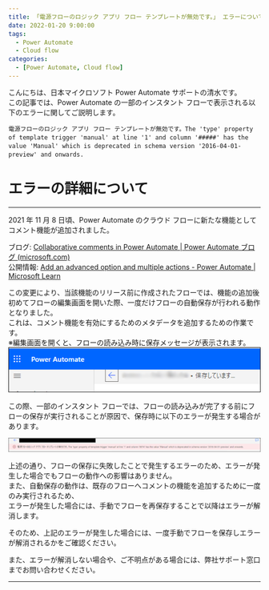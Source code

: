 ```yaml
---
title: 「電源フローのロジック アプリ フロー テンプレートが無効です。」 エラーについて
date: 2022-01-20 9:00:00
tags:
  - Power Automate
  - Cloud flow
categories:
  - [Power Automate, Cloud flow]
---
```


こんにちは、日本マイクロソフト Power Automate サポートの清水です。  
この記事では、Power Automate の一部のインスタント フローで表示される以下のエラーに関してご説明します。  

`
電源フローのロジック アプリ フロー テンプレートが無効です。The 'type' property of template trigger 'manual' at line '1' and column '#####' has the value 'Manual' which is deprecated in schema version '2016-04-01-preview' and onwards.
`

<!-- more -->


# エラーの詳細について  
---
2021 年 11 月 8 日頃、Power Automate のクラウド フローに新たな機能としてコメント機能が追加されました。  

ブログ: [Collaborative comments in Power Automate | Power Automate ブログ (microsoft.com)](https://powerautomate.microsoft.com/ja-jp/blog/collaborative-comments-in-power-automate/)  
公開情報: [Add an advanced option and multiple actions - Power Automate | Microsoft Learn](https://learn.microsoft.com/en-us/power-automate/multi-step-logic-flow#add-comments-to-actions-and-triggers)  

この変更により、当該機能のリリース前に作成されたフローでは、機能の追加後初めてフローの編集画面を開いた際、一度だけフローの自動保存が行われる動作となりました。  
これは、コメント機能を有効にするためのメタデータを追加するための作業です。  
※編集画面を開くと、フローの読み込み時に保存メッセージが表示されます。  
![](./logic-app-flow-template-was-invalid-error/img01.png)  

この際、一部のインスタント フローでは、フローの読み込みが完了する前にフローの保存が実行されることが原因で、保存時に以下のエラーが発生する場合があります。  

![](./logic-app-flow-template-was-invalid-error/img02.png)  


上述の通り、フローの保存に失敗したことで発生するエラーのため、エラーが発生した場合でもフローの動作への影響はありません。  
また、自動保存の動作は、既存のフローへコメントの機能を追加するために一度のみ実行されるため、  
エラーが発生した場合には、手動でフローを再保存することで以降はエラーが解消します。  
 
そのため、上記のエラーが発生した場合には、一度手動でフローを保存しエラーが解消されるかをご確認ください。  

また、エラーが解消しない場合や、ご不明点がある場合には、弊社サポート窓口までお問い合わせください。  

---
